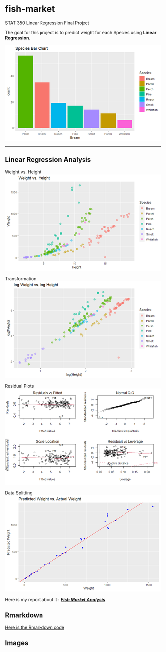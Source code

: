 # fish-market

STAT 350 Linear Regression Final Project

The goal for this project is to predict weight for each Species using **Linear Regression**.

![Species](https://raw.githubusercontent.com/henryyinyufei/fish-market/main/image/Species-Bar-Chart.png)

---

## Linear Regression Analysis
Weight vs. Height
![Weight-Height](https://raw.githubusercontent.com/henryyinyufei/fish-market/main/image/Weight-Height.png)

Transformation
![LogLog](https://raw.githubusercontent.com/henryyinyufei/fish-market/main/image/logweight-logheight.png)

Residual Plots
![Residual-Plots](https://raw.githubusercontent.com/henryyinyufei/fish-market/main/image/residual-plot-after-transformation2.png)

Data Splitting
![validation](https://raw.githubusercontent.com/henryyinyufei/fish-market/main/image/Cross-Validation.png)


Here is my report about it : ***[Fish Market Analysis](https://github.com/henryyinyufei/fish-market/blob/main/Fish-Market-Analysis.pdf)***

## Rmarkdown
[Here is the Rmarkdown code](https://github.com/henryyinyufei/fish-market/blob/main/Rmarkdown%20files/Fish%20Market%20Code.Rmd)

## Images

